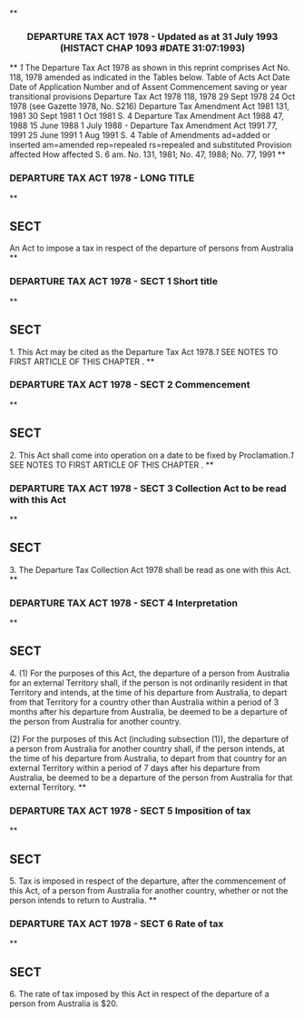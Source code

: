 **<b>

### <center><name>DEPARTURE TAX ACT 1978 - Updated as at 31 July 1993 (HISTACT CHAP 1093 #DATE 31:07:1993) </name></center>
</b>** *1* The Departure Tax Act 1978 as shown in this reprint comprises Act No. 118, 1978 amended as indicated in the Tables below.<lf>                                 Table of Acts<lf>     Act                  Date          Date of          Application<lf>     Number and           of Assent     Commencement     saving or<lf>     year                                                transitional<lf>                                                         provisions<lf>     Departure Tax Act 1978<lf>     118, 1978         29 Sept 1978      24 Oct 1978 (see Gazette<lf>                                         1978, No. S216)<lf>     Departure Tax Amendment Act 1981<lf>     131, 1981         30 Sept 1981      1 Oct 1981       S. 4<lf>     Departure Tax Amendment Act 1988<lf>     47, 1988          15 June 1988      1 July 1988        -<lf>     Departure Tax Amendment Act 1991<lf>     77, 1991          25 June 1991      1 Aug 1991       S. 4<lf>                             Table of Amendments<lf>     ad=added or inserted am=amended rep=repealed rs=repealed and substituted<lf>     Provision affected           How affected<lf>     S. 6                         am. No. 131, 1981; No. 47, 1988;<lf>                                  No. 77, 1991<lf> </lf></lf></lf></lf></lf></lf></lf></lf></lf></lf></lf></lf></lf></lf></lf></lf></lf></lf></lf></lf>
**<b>

### <name>DEPARTURE TAX ACT 1978 - LONG TITLE </name>
</b>** 

## SECT
<sect>          An Act to impose a tax in respect of the departure of<lf>                         persons from Australia<lf> </lf></lf></sect>
**<b>

### <name>DEPARTURE TAX ACT 1978 - SECT 1 Short title </name>
</b>** 

## SECT
<sect>   1\. This Act may be cited as the Departure Tax Act 1978.*1* SEE NOTES TO FIRST ARTICLE OF THIS CHAPTER . </sect>
**<b>

### <name>DEPARTURE TAX ACT 1978 - SECT 2 Commencement </name>
</b>** 

## SECT
<sect>   2\. This Act shall come into operation on a date to be fixed by Proclamation.*1* SEE NOTES TO FIRST ARTICLE OF THIS CHAPTER . </sect>
**<b>

### <name>DEPARTURE TAX ACT 1978 - SECT 3 Collection Act to be read with this Act </name>
</b>** 

## SECT
<sect>   3\. The Departure Tax Collection Act 1978 shall be read as one with this Act. </sect>
**<b>

### <name>DEPARTURE TAX ACT 1978 - SECT 4 Interpretation </name>
</b>** 

## SECT
<sect>   4\. (1) For the purposes of this Act, the departure of a person from Australia for an external Territory shall, if the person is not ordinarily resident in that Territory and intends, at the time of his departure from Australia, to depart from that Territory for a country other than Australia within a period of 3 months after his departure from Australia, be deemed to be a departure of the person from Australia for another country. 

  (2) For the purposes of this Act (including subsection (1)), the departure of a person from Australia for another country shall, if the person intends, at the time of his departure from Australia, to depart from that country for an external Territory within a period of 7 days after his departure from Australia, be deemed to be a departure of the person from Australia for that external Territory. 
</sect>
**<b>

### <name>DEPARTURE TAX ACT 1978 - SECT 5 Imposition of tax </name>
</b>** 

## SECT
<sect>   5\. Tax is imposed in respect of the departure, after the commencement of this Act, of a person from Australia for another country, whether or not the person intends to return to Australia. </sect>
**<b>

### <name>DEPARTURE TAX ACT 1978 - SECT 6 Rate of tax </name>
</b>** 

## SECT
<sect>   6\. The rate of tax imposed by this Act in respect of the departure of a person from Australia is $20\. </sect>

